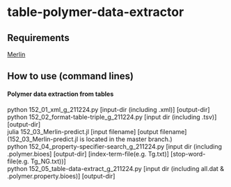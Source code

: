 # table-polymer-data-extractor


## Requirements
[Merlin](https://github.com/hshindo/Merlin.jl)


## How to use (command lines)
#### Polymer data extraction from tables
python 152_01_xml_g_211224.py [input-dir (including .xml)] [output-dir]<br>
python 152_02_format-table-triple_g_211224.py [input dir (including .tsv)] [output-dir]<br>
julia 152_03_Merlin-predict.jl [input filename] [output filename]<br>
  (152_03_Merlin-predict.jl is located in the master branch.)<br>
python 152_04_property-specifier-search_g_211224.py [input dir (including .polymer.bioes] [output-dir] [index-term-file(e.g. Tg.txt)] [stop-word-file(e.g. Tg_NG.txt))] <br> 
python 152_05_table-data-extract_g_211224.py [input dir (including all.dat & .polymer.property.bioes)]  [output-dir]<br>
<br>


